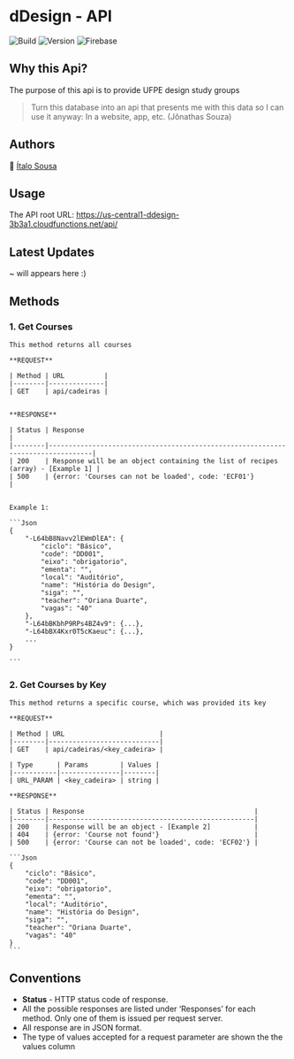 # dDesign - API
![Build](https://img.shields.io/badge/build-passing-brightgreen.svg)
![Version](https://img.shields.io/badge/version-1.0.0-blue.svg)
![Firebase](https://img.shields.io/badge/firebase--cli-%5E3.17.4-yellow.svg)

## Why this Api?
The purpose of this api is to provide UFPE design study groups

> Turn this database into an api that presents me with this data so I can use it anyway: In a website, app, etc. (Jônathas Souza)

## Authors
🎅 [Ítalo Sousa](https://github.com/ItaloSa/ "Italo Sousa's Github")

## Usage
The API root URL: https://us-central1-ddesign-3b3a1.cloudfunctions.net/api/

## Latest Updates
~ will appears here :)

## Methods

### 1. Get Courses

    This method returns all courses

    **REQUEST**

    | Method | URL          |
    |--------|--------------|
    | GET    | api/cadeiras |


    **RESPONSE**

    | Status | Response                                                                        |
    |--------|---------------------------------------------------------------------------------|
    | 200    | Response will be an object containing the list of recipes (array) - [Example 1] |
    | 500    | {error: 'Courses can not be loaded', code: 'ECF01'}                             |


    Example 1:

    ```Json
    {
        "-L64bB8Navv2lEWmDlEA": {
            "ciclo": "Básico",
            "code": "DD001",
            "eixo": "obrigatorio",
            "ementa": "",
            "local": "Auditório",
            "name": "História do Design",
            "siga": "",
            "teacher": "Oriana Duarte",
            "vagas": "40"
        },
        "-L64bBKbhP9RPs4BZ4v9": {...},
        "-L64bBX4Kxr0T5cKaeuc": {...}, 
        ...
    }   
    
    ```

### 2. Get Courses by Key

    This method returns a specific course, which was provided its key

    **REQUEST**

    | Method | URL                        |
    |--------|----------------------------|
    | GET    | api/cadeiras/<key_cadeira> |

    | Type      | Params        | Values |
    |-----------|---------------|--------|
    | URL_PARAM | <key_cadeira> | string |

    **RESPONSE**

    | Status | Response                                           |
    |--------|----------------------------------------------------|
    | 200    | Response will be an object - [Example 2]           |
    | 404    | {error: 'Course not found'}                        |
    | 500    | {error: 'Course can not be loaded', code: 'ECF02'} |

    ```Json
    {
        "ciclo": "Básico",
        "code": "DD001",
        "eixo": "obrigatorio",
        "ementa": "",
        "local": "Auditório",
        "name": "História do Design",
        "siga": "",
        "teacher": "Oriana Duarte",
        "vagas": "40"
    }
    ```

## Conventions
  * **Status** - HTTP status code of response.
  * All the possible responses are listed under ‘Responses’ for each method. Only one of them is issued per request server.
  * All response are in JSON format.
  * The type of values accepted for a request parameter are shown the the values column